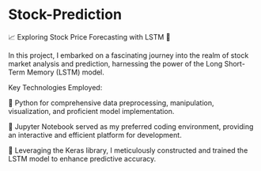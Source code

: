 # Stock-Prediction

📈 Exploring Stock Price Forecasting with LSTM 🚀

In this project, I embarked on a fascinating journey into the realm of stock market analysis and prediction, harnessing the power of the Long Short-Term Memory (LSTM) model.

Key Technologies Employed:

🐍 Python for comprehensive data preprocessing, manipulation, visualization, and proficient model implementation.

📓 Jupyter Notebook served as my preferred coding environment, providing an interactive and efficient platform for development.

🧠 Leveraging the Keras library, I meticulously constructed and trained the LSTM model to enhance predictive accuracy.

